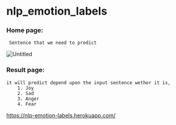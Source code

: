 # nlp_emotion_labels

### Home page:
     Sentence that we need to predict
 
 ![Untitled](https://user-images.githubusercontent.com/84607354/140683088-d425bf6e-dd89-4abc-ab2d-0a47d8c75fce.png)
    
### Result page:
    it will predict depend upon the input sentence wether it is,
        1. Joy 
        2. Sad
        3. Anger
        4. Fear
        
https://nlp-emotion-labels.herokuapp.com/

